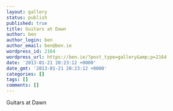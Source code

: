```yaml
---
layout: gallery
status: publish
published: true
title: Guitars at Dawn
author: ben
author_login: ben
author_email: ben@ben.ie
wordpress_id: 2164
wordpress_url: https://ben.ie/?post_type=gallery&amp;p=2164
date: '2013-01-21 20:23:12 +0000'
date_gmt: '2013-01-21 20:23:12 +0000'
categories: []
tags: []
comments: []
---
```

<p>Guitars at Dawn</p>
